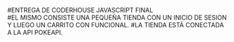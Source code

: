 #ENTREGA DE CODERHOUSE JAVASCRIPT FINAL   
#EL MISMO CONSISTE UNA PEQUEÑA TIENDA CON UN INICIO DE SESION Y LUEGO UN CARRITO CON FUNCIONAL.
#LA TIENDA ESTÁ CONECTADA A LA API POKEAPI.
